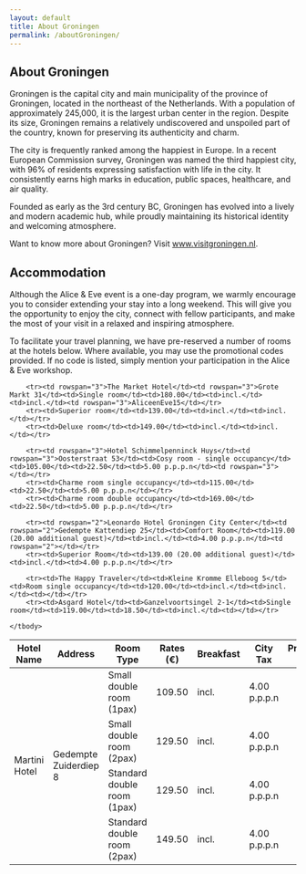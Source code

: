 ```yaml
---
layout: default
title: About Groningen
permalink: /aboutGroningen/
---
```


## About Groningen

Groningen is the capital city and main municipality of the province of Groningen, located in the northeast of the Netherlands. With a population of approximately 245,000, it is the largest urban center in the region. Despite its size, Groningen remains a relatively undiscovered and unspoiled part of the country, known for preserving its authenticity and charm.

The city is frequently ranked among the happiest in Europe. In a recent European Commission survey, Groningen was named the third happiest city, with 96% of residents expressing satisfaction with life in the city. It consistently earns high marks in education, public spaces, healthcare, and air quality.
<!--
Demographically, Groningen is the youngest city in the Netherlands, with students making up around 25% of the population. The city’s strong academic presence and vibrant cultural life make it an attractive destination for young people from across the world.
-->

Founded as early as the 3rd century BC, Groningen has evolved into a lively and modern academic hub, while proudly maintaining its historical identity and welcoming atmosphere.

Want to know more about Groningen? Visit <a href="https://www.visitgroningen.nl" target="_blank" rel="noopener noreferrer">www.visitgroningen.nl</a>.

## Accommodation

Although the Alice & Eve event is a one-day program, we warmly encourage you to consider extending your stay into a long weekend. This will give you the opportunity to enjoy the city, connect with fellow participants, and make the most of your visit in a relaxed and inspiring atmosphere.

To facilitate your travel planning, we have pre-reserved a number of rooms at the hotels below. Where available, you may use the promotional codes provided. If no code is listed, simply mention your participation in the Alice & Eve workshop.

<table>
    <thead>
        <tr>
            <th>Hotel Name</th>
            <th>Address</th>
            <th>Room Type</th>
            <th>Rates (€)</th>
            <th>Breakfast</th>
            <th>City Tax</th>
            <th>Promotion Code</th>
        </tr>
    </thead>
    <tbody>
        <tr><td rowspan="4">Martini Hotel</td><td rowspan="4">Gedempte Zuiderdiep 8</td><td>Small double room (1pax)</td><td>109.50</td><td>incl.</td><td>4.00 p.p.p.n</td><td rowspan="4"></td></tr>
        <tr><td>Small double room (2pax)</td><td>129.50</td><td>incl.</td><td>4.00 p.p.p.n</td></tr>
        <tr><td>Standard double room (1pax)</td><td>129.50</td><td>incl.</td><td>4.00 p.p.p.n</td></tr>
        <tr><td>Standard double room (2pax)</td><td>149.50</td><td>incl.</td><td>4.00 p.p.p.n</td></tr>

        <tr><td rowspan="3">The Market Hotel</td><td rowspan="3">Grote Markt 31</td><td>Single room</td><td>180.00</td><td>incl.</td><td>incl.</td><td rowspan="3">AliceenEve15</td></tr>
        <tr><td>Superior room</td><td>139.00</td><td>incl.</td><td>incl.</td></tr>
        <tr><td>Deluxe room</td><td>149.00</td><td>incl.</td><td>incl.</td></tr>

        <tr><td rowspan="3">Hotel Schimmelpenninck Huys</td><td rowspan="3">Oosterstraat 53</td><td>Cosy room - single occupancy</td><td>105.00</td><td>22.50</td><td>5.00 p.p.p.n</td><td rowspan="3"></td></tr>
        <tr><td>Charme room single occupancy</td><td>115.00</td><td>22.50</td><td>5.00 p.p.p.n</td></tr>
        <tr><td>Charme room double occupancy</td><td>169.00</td><td>22.50</td><td>5.00 p.p.p.n</td></tr>

        <tr><td rowspan="2">Leonardo Hotel Groningen City Center</td><td rowspan="2">Gedempte Kattendiep 25</td><td>Comfort Room</td><td>119.00 (20.00 additional guest)</td><td>incl.</td><td>4.00 p.p.p.n</td><td rowspan="2"></td></tr>
        <tr><td>Superior Room</td><td>139.00 (20.00 additional guest)</td><td>incl.</td><td>4.00 p.p.p.n</td></tr>

        <tr><td>The Happy Traveler</td><td>Kleine Kromme Elleboog 5</td><td>Room single occupancy</td><td>120.00</td><td>incl.</td><td>incl.</td><td></td></tr>
        <tr><td>Asgard Hotel</td><td>Ganzelvoortsingel 2-1</td><td>Single room</td><td>119.00</td><td>18.50</td><td>incl.</td><td></td></tr>

    </tbody>
</table>
